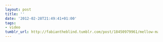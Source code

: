 ```yaml
---
layout: post
title: ''
date: '2012-02-28T21:49:41+01:00'
tags:
- video
tumblr_url: http://fabiantheblind.tumblr.com/post/18450979961/mellow-mark-ist-tot-musicvideo-at-the-end-of-the
---
```

